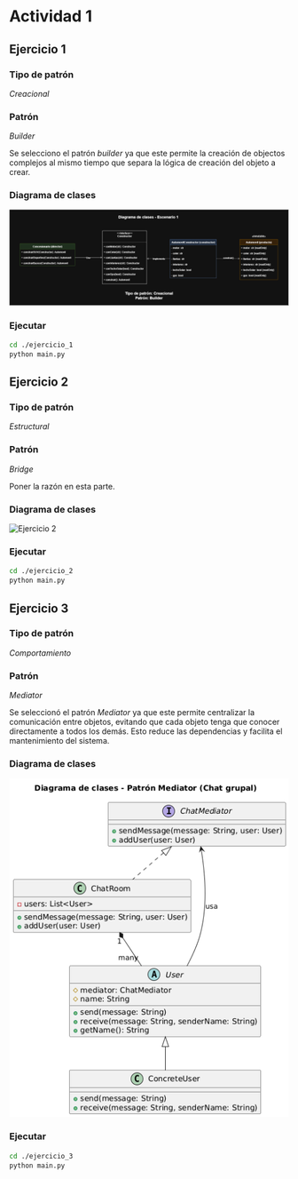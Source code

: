 # Actividad 1

## Ejercicio 1

### Tipo de patrón

_Creacional_

### Patrón

_Builder_

Se selecciono el patrón _builder_ ya que este permite la creación de objectos complejos al mismo tiempo que separa la lógica de creación del objeto a crear.

### Diagrama de clases

![Ejercicio 1](ejercicio_1/ejercicio%201.png)

### Ejecutar

```bash
cd ./ejercicio_1
python main.py
```

## Ejercicio 2

### Tipo de patrón

_Estructural_

### Patrón

_Bridge_

Poner la razón en esta parte.

### Diagrama de clases

![Ejercicio 2](ejercicio%202.png)

### Ejecutar

```bash
cd ./ejercicio_2
python main.py
```

## Ejercicio 3

### Tipo de patrón

_Comportamiento_

### Patrón

_Mediator_

Se seleccionó el patrón _Mediator_ ya que este permite centralizar la comunicación entre objetos, evitando que cada objeto tenga que conocer directamente a todos los demás. Esto reduce las dependencias y facilita el mantenimiento del sistema.

### Diagrama de clases

![Ejercicio 3](ejercicio_3/Diagrama%20de%20clases%20-%20Escenario%201.png)

### Ejecutar

```bash
cd ./ejercicio_3
python main.py
```
